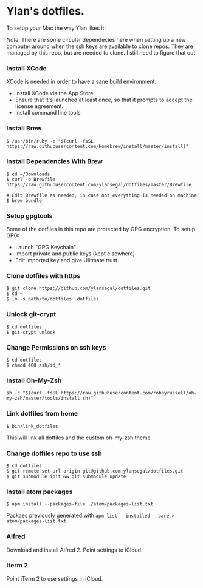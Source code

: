 Ylan's dotfiles.
================

To setup your Mac the way Ylan likes it:

*Note*: There are some circular dependecies here when setting up a new computer around when the ssh keys are
available to clone repos. They are managed by this repo, but are needed to clone. I still need to figure that out

### Install XCode

XCode is needed in order to have a sane build environment.
- Install XCode via the App Store.
- Ensure that it's launched at least once, so that it prompts to accept the license agreement.
- Install command line tools

### Install Brew

```
$ /usr/bin/ruby -e "$(curl -fsSL https://raw.githubusercontent.com/Homebrew/install/master/install)"
```

### Install Dependencies With Brew

```
$ cd ~/Downloads
$ curl -o Brewfile https://raw.githubusercontent.com/ylansegal/dotfiles/master/Brewfile

# Edit Brewfile as needed, in case not everything is needed on machine
$ brew bundle
```

### Setup gpgtools

Some of the dotfiles in this repo are protected by GPG encryption. To setup GPG:

- Launch "GPG Keychain"
- Import private and public keys (kept elsewhere)
- Edit imported key and give Ulitmate trust

### Clone dotfiles with https

```
$ git clone https://github.com/ylansegal/dotfiles.git
$ cd ~
$ ln -s path/to/dotfiles .dotfiles
```

### Unlock git-crypt

```
$ cd dotfiles
$ git-crypt unlock
```

### Change Permissions on ssh keys

```
$ cd dotfiles
$ chmod 400 ssh/id_*
```

### Install Oh-My-Zsh

```
sh -c "$(curl -fsSL https://raw.githubusercontent.com/robbyrussell/oh-my-zsh/master/tools/install.sh)"
```

### Link dotfiles from home

```
$ bin/link_dotfiles
```

This will link all dotfiles and the custom oh-my-zsh theme

### Change dotfiles repo to use ssh

```
$ cd dotfiles
$ git remote set-url origin git@github.com:ylansegal/dotfiles.git
$ git submodule init && git submodule update
```

### Install atom packages

```
$ apm install --packages-file ./atom/packages-list.txt
```

Packaes previously generated with `apm list --installed --bare > atom/packages-list.txt`

### Alfred

Download and install Alfred 2. Point settings to iCloud.

### Iterm 2

Point iTerm 2 to use settings in iCloud.
